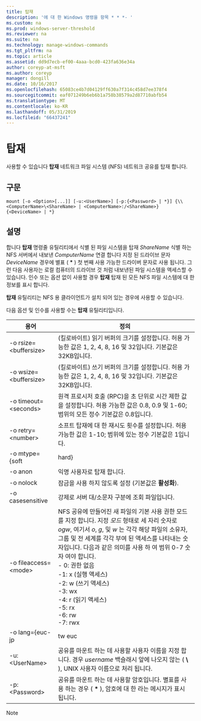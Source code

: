 ```yaml
---
title: 탑재
description: '에 대 한 Windows 명령을 항목 * * *- '
ms.custom: na
ms.prod: windows-server-threshold
ms.reviewer: na
ms.suite: na
ms.technology: manage-windows-commands
ms.tgt_pltfrm: na
ms.topic: article
ms.assetid: dd9d7ecb-ef00-4aaa-bcd0-423fa636e34a
author: coreyp-at-msft
ms.author: coreyp
manager: dongill
ms.date: 10/16/2017
ms.openlocfilehash: 65083ce4b7d04129ff630a7f314c458d7ee378f4
ms.sourcegitcommit: eaf071249b6eb6b1a758b38579a2d87710abfb54
ms.translationtype: MT
ms.contentlocale: ko-KR
ms.lasthandoff: 05/31/2019
ms.locfileid: "66437241"
---
```

# <a name="mount"></a>탑재



사용할 수 있습니다 **탑재** 네트워크 파일 시스템 (NFS) 네트워크 공유를 탑재 합니다.

## <a name="syntax"></a>구문

```
mount [-o <Option>[...]] [-u:<UserName>] [-p:{<Password> | *}] {\\<ComputerName>\<ShareName> | <ComputerName>:/<ShareName>} {<DeviceName> | *}
```

## <a name="description"></a>설명

합니다 **탑재** 명령줄 유틸리티에서 식별 된 파일 시스템을 탑재 *ShareName* 식별 하는 NFS 서버에서 내보낸 *ComputerName* 연결 합니다 지정 된 드라이브 문자 *DeviceName* 경우에 별표 ( **&#42;** ) 첫 번째 사용 가능한 드라이버 문자로 사용 됩니다. 그런 다음 사용자는 로컬 컴퓨터의 드라이브 것 처럼 내보낸된 파일 시스템을 액세스할 수 있습니다. 인수 또는 옵션 없이 사용할 경우 **탑재** 탑재 된 모든 NFS 파일 시스템에 대 한 정보를 표시 합니다.

**탑재** 유틸리티는 NFS 용 클라이언트가 설치 되어 있는 경우에 사용할 수 있습니다.

다음 옵션 및 인수를 사용할 수는 **탑재** 유틸리티입니다.


|          용어          |                                                                                                                                                                                                                                                정의                                                                                                                                                                                                                                                |
|------------------------|----------------------------------------------------------------------------------------------------------------------------------------------------------------------------------------------------------------------------------------------------------------------------------------------------------------------------------------------------------------------------------------------------------------------------------------------------------------------------------------------------------|
| -o rsize=\<buffersize> |                                                                                                                                                                                            (킬로바이트) 읽기 버퍼의 크기를 설정합니다. 허용 가능한 값은 1, 2, 4, 8, 16 및 32입니다. 기본값은 32KB입니다.                                                                                                                                                                                            |
| -o wsize=\<buffersize> |                                                                                                                                                                                           (킬로바이트) 쓰기 버퍼의 크기를 설정합니다. 허용 가능한 값은 1, 2, 4, 8, 16 및 32입니다. 기본값은 32KB입니다.                                                                                                                                                                                            |
| -o timeout=\<seconds>  |                                                                                                                                                                       원격 프로시저 호출 (RPC)을 초 단위로 시간 제한 값을 설정합니다. 허용 가능한 값은 0.8, 0.9 및 1-60; 범위의 모든 정수 기본값은 0.8입니다.                                                                                                                                                                       |
|   -o retry=\<number>   |                                                                                                                                                                                             소프트 탑재에 대 한 재시도 횟수를 설정합니다. 허용 가능한 값은 1-10; 범위에 있는 정수 기본값은 1입니다.                                                                                                                                                                                             |
|     -o mtype={soft     |                                                                                                                                                                                                                                                  hard}                                                                                                                                                                                                                                                   |
|        -o anon         |                                                                                                                                                                                                                                       익명 사용자로 탑재 합니다.                                                                                                                                                                                                                                       |
|       -o nolock        |                                                                                                                                                                                                                                잠금을 사용 하지 않도록 설정 (기본값은 **활성화**).                                                                                                                                                                                                                                |
|    -o casesensitive    |                                                                                                                                                                                                                         강제로 서버 대/소문자 구분에 조회 파일입니다.                                                                                                                                                                                                                          |
| -o fileaccess=\<mode>  | NFS 공유에 만들어진 새 파일의 기본 사용 권한 모드를 지정 합니다. 지정 *모드* 형태로 세 자리 숫자로 *ogw*, 여기서 *o*, *g*, 및 *w* 는 각각 해당 파일의 소유자, 그룹 및 전 세계를 각각 부여 된 액세스를 나타내는 숫자입니다. 다음과 같은 의미를 사용 하 여 범위 0-7 숫자 여야 합니다.</br>-   0: 권한 없음</br>-1: x (실행 액세스)</br>-2: w (쓰기 액세스)</br>-3: wx</br>-4: r (읽기 액세스)</br>-5: rx</br>-6: rw</br>-7: rwx |
|    -o lang={euc-jp     |                                                                                                                                                                                                                                                  tw euc                                                                                                                                                                                                                                                  |
|     -u:\<UserName>     |                                                                                                                                                                             공유를 마운트 하는 데 사용할 사용자 이름을 지정 합니다. 경우 *username* 백슬래시 앞에 나오지 않는 ( **\\** ), UNIX 사용자 이름으로 처리 됩니다.                                                                                                                                                                             |
|     -p:\<Password>     |                                                                                                                                                                                          공유를 마운트 하는 데 사용할 암호입니다. 별표를 사용 하는 경우 ( **&#42;** ), 암호에 대 한 라는 메시지가 표시 됩니다.                                                                                                                                                                                          |

> [!NOTE]
